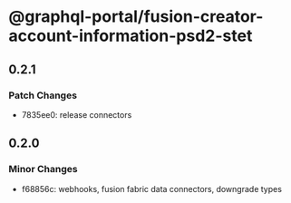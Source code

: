 # @graphql-portal/fusion-creator-account-information-psd2-stet

## 0.2.1

### Patch Changes

- 7835ee0: release connectors

## 0.2.0

### Minor Changes

- f68856c: webhooks, fusion fabric data connectors, downgrade types
